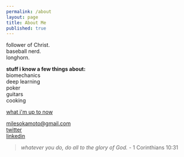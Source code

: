 ```yaml
---
permalink: /about
layout: page
title: About Me
published: true
---
```

follower of Christ.  
baseball nerd.  
longhorn.  

**stuff i know a few things about:**  
biomechanics  
deep learning  
poker  
guitars  
cooking  

[what i'm up to now](/now)

milesokamoto@gmail.com  
[twitter](https://twitter.com/MilesOkamoto)  
[linkedin](https://www.linkedin.com/in/miles-okamoto/)


> *whatever you do, do all to the glory of God.* - 1 Corinthians 10:31

